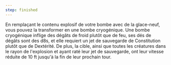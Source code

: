 ```yaml
---
step: finished
---
```

En remplaçant le contenu explosif de votre bombe avec de la glace-neuf, vous pouvez la transformer en une bombe cryogénique. Une bombe cryogénique inflige des dégâts de froid plutôt que de feu, ses dés de dégâts sont des d8s, et elle requiert un jet de sauvegarde de Constitution plutôt que de Dextérité. De plus, la cible, ainsi que toutes les créatures dans le rayon de l'explosion et ayant raté leur jet de sauvegarde, ont leur vitesse réduite de 10 ft jusqu'à la fin de leur prochain tour.